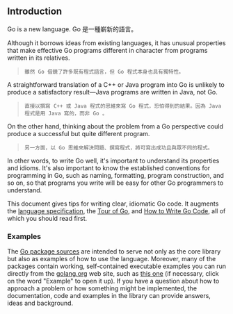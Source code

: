 Introduction
------------

Go is a new language.
Go 是一種嶄新的語言。

Although it borrows ideas from existing languages,
it has unusual properties that make effective Go programs different in
character from programs written in its relatives.
>`雖然 Go 借鏡了許多既有程式語言，但 Go 程式本身也具有獨特性。`

A straightforward
translation of a C++ or Java program into Go is unlikely to produce a
satisfactory result—Java programs are written in Java, not Go.
>`直接以撰寫 C++ 或 Java 程式的思維來寫 Go 程式，恐怕得到的結果。因為 Java 程式是用 Java 寫的，而非 Go 。`

On the
other hand, thinking about the problem from a Go perspective could
produce a successful but quite different program.
>`另一方面，以 Go 思維來解決問題、撰寫程式，將可寫出成功且與眾不同的程式。`

In other words, to
write Go well, it's important to understand its properties and idioms.
It's also important to know the established conventions for programming
in Go, such as naming, formatting, program construction, and so on, so
that programs you write will be easy for other Go programmers to
understand.

This document gives tips for writing clear, idiomatic Go code. It
augments the [language specification](/ref/spec), the [Tour of
Go](//tour.golang.org/), and [How to Write Go Code](/doc/code.html), all
of which you should read first.

### Examples

The [Go package sources](/src/) are intended to serve not only as the
core library but also as examples of how to use the language. Moreover,
many of the packages contain working, self-contained executable examples
you can run directly from the [golang.org](//golang.org) web site, such
as [this one](//golang.org/pkg/strings/#example_Map) (if necessary,
click on the word "Example" to open it up). If you have a question about
how to approach a problem or how something might be implemented, the
documentation, code and examples in the library can provide answers,
ideas and background.
